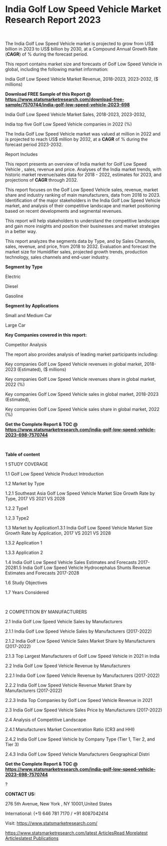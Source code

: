 <h1>India Golf Low Speed Vehicle Market Research Report 2023</h1><br/><p>The India Golf Low Speed Vehicle market is projected to grow from US$ billion in 2023 to US$ billion by 2030, at a Compound Annual Growth Rate (<strong>CAGR</strong>) of % during the forecast period.</p>
 
 
 
 <p>This report contains market size and forecasts of Golf Low Speed Vehicle in global, including the following market information:</p>
 
 
 
 <p>India Golf Low Speed Vehicle Market Revenue, 2018-2023, 2023-2032, ($ millions)</p>
 
 
 
 <p><strong>Download FREE Sample of this Report @ <a href="https://www.statsmarketresearch.com/download-free-sample/7570744/india-golf-low-speed-vehicle-2023-698">https://www.statsmarketresearch.com/download-free-sample/7570744/india-golf-low-speed-vehicle-2023-698</a></strong></p>
 
 
 
 <p>India Golf Low Speed Vehicle Market Sales, 2018-2023, 2023-2032,</p>
 
 
 
 <p>India top five Golf Low Speed Vehicle companies in 2022 (%)</p>
 
 
 
 <p>The India Golf Low Speed Vehicle market was valued at million in 2022 and is projected to reach US$ million by 2032, at a <strong>CAGR</strong> of % during the forecast period 2023-2032.</p>
 
 
 
 <p>Report Includes</p>
 
 
 
 <p>This report presents an overview of India market for Golf Low Speed Vehicle , sales, revenue and price. Analyses of the India market trends, with historic market revenue/sales data for 2018 - 2022, estimates for 2023, and projections of <strong>CAGR</strong> through 2032.</p>
 
 
 
 <p>This report focuses on the Golf Low Speed Vehicle sales, revenue, market share and industry ranking of main manufacturers, data from 2018 to 2023. Identification of the major stakeholders in the India Golf Low Speed Vehicle market, and analysis of their competitive landscape and market positioning based on recent developments and segmental revenues.</p>
 
 
 
 <p>This report will help stakeholders to understand the competitive landscape and gain more insights and position their businesses and market strategies in a better way.</p>
 
 
 
 <p>This report analyzes the segments data by Type, and by Sales Channels, sales, revenue, and price, from 2018 to 2032. Evaluation and forecast the market size for Humidifier sales, projected growth trends, production technology, sales channels and end-user industry.</p>
 
 
 
 <p><strong>Segment by Type</strong></p>
 
 
 
 <p>Electric</p>
 
 
 
 <p>Diesel</p>
 
 
 
 <p>Gasoline</p>
 
 
 
 <p><strong>Segment <strong><strong>by Applications</strong></strong></strong></p>
 
 
 
 <p>Small and Medium Car</p>
 
 
 
 <p>Large Car</p>
 
 
 
 <p><strong>Key Companies covered in this report:</strong></p>
 
 
 
 <p>Competitor Analysis</p>
 
 
 
 <p>The report also provides analysis of leading market participants including:</p>
 
 
 
 <p>Key companies Golf Low Speed Vehicle revenues in global market, 2018-2023 (Estimated), ($ millions)</p>
 
 
 
 <p>Key companies Golf Low Speed Vehicle revenues share in global market, 2022 (%)</p>
 
 
 
 <p>Key companies Golf Low Speed Vehicle sales in global market, 2018-2023 (Estimated),</p>
 
 
 
 <p>Key companies Golf Low Speed Vehicle sales share in global market, 2022 (%)</p>
 
 
 
 <div><b>Get the Complete Report & TOC @ <a href="https://www.statsmarketresearch.com/india-golf-low-speed-vehicle-2023-698-7570744">https://www.statsmarketresearch.com/india-golf-low-speed-vehicle-2023-698-7570744</a></b></div>
 
 
 
 <p><br />
 
 <b>Table of content</b></p>
 
 
 
 <p>1 STUDY COVERAGE<br />
 
 1.1 Golf Low Speed Vehicle Product Introduction<br />
 
 1.2 Market by Type<br />
 
 1.2.1 Southeast Asia Golf Low Speed Vehicle Market Size Growth Rate by Type, 2017 VS 2021 VS 2028<br />
 
 1.2.2 Type1<br />
 
 1.2.3 Type2<br />
 
 1.3 Market by Application1.3.1 India Golf Low Speed Vehicle Market Size Growth Rate by Application, 2017 VS 2021 VS 2028<br />
 
 1.3.2 Application 1<br />
 
 1.3.3 Application 2<br />
 
 1.4 India Golf Low Speed Vehicle Sales Estimates and Forecasts 2017-20281.5 India Golf Low Speed Vehicle Hydrocephalus Shunts Revenue Estimates and Forecasts 2017-2028<br />
 
 1.6 Study Objectives<br />
 
 1.7 Years Considered<br />
 
 <br />
 
 2 COMPETITION BY MANUFACTURERS<br />
 
 2.1 India Golf Low Speed Vehicle Sales by Manufacturers<br />
 
 2.1.1 India Golf Low Speed Vehicle Sales by Manufacturers (2017-2022)<br />
 
 2.1.2 India Golf Low Speed Vehicle Sales Market Share by Manufacturers (2017-2022)<br />
 
 2.1.3 Top Largest Manufacturers of Golf Low Speed Vehicle in 2021 in India<br />
 
 2.2 India Golf Low Speed Vehicle Revenue by Manufacturers<br />
 
 2.2.1 India Golf Low Speed Vehicle Revenue by Manufacturers (2017-2022)<br />
 
 2.2.2 India Golf Low Speed Vehicle Revenue Market Share by Manufacturers (2017-2022)<br />
 
 2.2.3 India Top Companies by Golf Low Speed Vehicle Revenue in 2021<br />
 
 2.3 India Golf Low Speed Vehicle Sales Price by Manufacturers (2017-2022)<br />
 
 2.4 Analysis of Competitive Landscape<br />
 
 2.4.1 Manufacturers Market Concentration Ratio (CR3 and HHI)<br />
 
 2.4.2 India Golf Low Speed Vehicle by Company Type (Tier 1, Tier 2, and Tier 3)<br />
 
 2.4.3 India Golf Low Speed Vehicle Manufacturers Geographical Distri</p>
 
 
 
 <div><b>Get the Complete Report & TOC @ <a href="https://www.statsmarketresearch.com/india-golf-low-speed-vehicle-2023-698-7570744">https://www.statsmarketresearch.com/india-golf-low-speed-vehicle-2023-698-7570744</a></b></div>
 
 
 
 <p>? </p>
 
 
 
 <p><b>CONTACT US:</b><br />
 
 276 5th Avenue, New York , NY 10001,United States<br />
 
 International: (+1) 646 781 7170 / +91 8087042414<br />
 
 Visit: <a href="https://www.statsmarketresearch.com/">https://www.statsmarketresearch.com/</a><br />
 
 <a href="https://gyeongbokgung.com">https://www.statsmarketresearch.com/</a><a href="https://hallyeomaritime.com">latest Articles</a><a href="https://jingwansa.com">Read More</a><a href="https://nguoiviet.jp/">latest Articles</a><a href="https://www.intelmarketresearch.com/">latest Publications</a></p>
